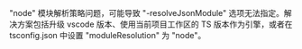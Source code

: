 "node" 模块解析策略问题，可能导致 "-resolveJsonModule" 选项无法指定。解决方案包括升级 vscode 版本、使用当前项目工作区的 TS 版本作为引擎，或者在 tsconfig.json 中设置 "moduleResolution" 为 "node"。
